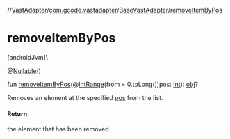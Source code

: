 //[VastAdapter](../../../index.md)/[com.gcode.vastadapter](../index.md)/[BaseVastAdapter](index.md)/[removeItemByPos](remove-item-by-pos.md)

# removeItemByPos

[androidJvm]\

@[Nullable](https://developer.android.com/reference/kotlin/androidx/annotation/Nullable.html)()

fun [removeItemByPos](remove-item-by-pos.md)(@[IntRange](https://developer.android.com/reference/kotlin/androidx/annotation/IntRange.html)(from = 0.toLong())pos: [Int](https://kotlinlang.org/api/latest/jvm/stdlib/kotlin/-int/index.html)): [obj](index.md)?

Removes an element at the specified [pos](remove-item-by-pos.md) from the list.

#### Return

the element that has been removed.
